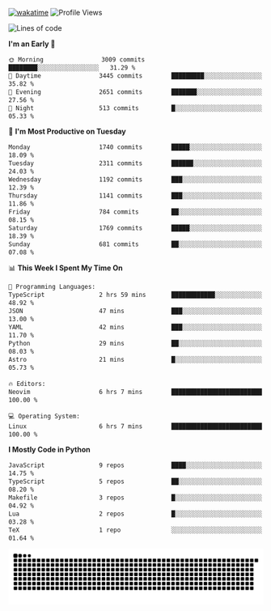 [![wakatime](https://wakatime.com/badge/user/b920b284-3cde-4cd4-b72e-f7f22d050b16.svg)](https://wakatime.com/@b920b284-3cde-4cd4-b72e-f7f22d050b16)
![Profile Views](http://img.shields.io/badge/Profile%20Views-4586-blue)
<!--START_SECTION:waka-->
![Lines of code](https://img.shields.io/badge/From%20Hello%20World%20I%27ve%20Written-6.4%20million%20lines%20of%20code-blue)

**I'm an Early 🐤** 

```text
🌞 Morning                3009 commits        ████████░░░░░░░░░░░░░░░░░   31.29 % 
🌆 Daytime                3445 commits        █████████░░░░░░░░░░░░░░░░   35.82 % 
🌃 Evening                2651 commits        ███████░░░░░░░░░░░░░░░░░░   27.56 % 
🌙 Night                  513 commits         █░░░░░░░░░░░░░░░░░░░░░░░░   05.33 % 
```
📅 **I'm Most Productive on Tuesday** 

```text
Monday                   1740 commits        █████░░░░░░░░░░░░░░░░░░░░   18.09 % 
Tuesday                  2311 commits        ██████░░░░░░░░░░░░░░░░░░░   24.03 % 
Wednesday                1192 commits        ███░░░░░░░░░░░░░░░░░░░░░░   12.39 % 
Thursday                 1141 commits        ███░░░░░░░░░░░░░░░░░░░░░░   11.86 % 
Friday                   784 commits         ██░░░░░░░░░░░░░░░░░░░░░░░   08.15 % 
Saturday                 1769 commits        █████░░░░░░░░░░░░░░░░░░░░   18.39 % 
Sunday                   681 commits         ██░░░░░░░░░░░░░░░░░░░░░░░   07.08 % 
```


📊 **This Week I Spent My Time On** 

```text
💬 Programming Languages: 
TypeScript               2 hrs 59 mins       ████████████░░░░░░░░░░░░░   48.92 % 
JSON                     47 mins             ███░░░░░░░░░░░░░░░░░░░░░░   13.00 % 
YAML                     42 mins             ███░░░░░░░░░░░░░░░░░░░░░░   11.70 % 
Python                   29 mins             ██░░░░░░░░░░░░░░░░░░░░░░░   08.03 % 
Astro                    21 mins             █░░░░░░░░░░░░░░░░░░░░░░░░   05.73 % 

🔥 Editors: 
Neovim                   6 hrs 7 mins        █████████████████████████   100.00 % 

💻 Operating System: 
Linux                    6 hrs 7 mins        █████████████████████████   100.00 % 
```

**I Mostly Code in Python** 

```text
JavaScript               9 repos             ████░░░░░░░░░░░░░░░░░░░░░   14.75 % 
TypeScript               5 repos             ██░░░░░░░░░░░░░░░░░░░░░░░   08.20 % 
Makefile                 3 repos             █░░░░░░░░░░░░░░░░░░░░░░░░   04.92 % 
Lua                      2 repos             █░░░░░░░░░░░░░░░░░░░░░░░░   03.28 % 
TeX                      1 repo              ░░░░░░░░░░░░░░░░░░░░░░░░░   01.64 % 
```




<!--END_SECTION:waka-->
![Snake animation](https://raw.githubusercontent.com/timmypidashev/timmypidashev/main/commits.svg)
